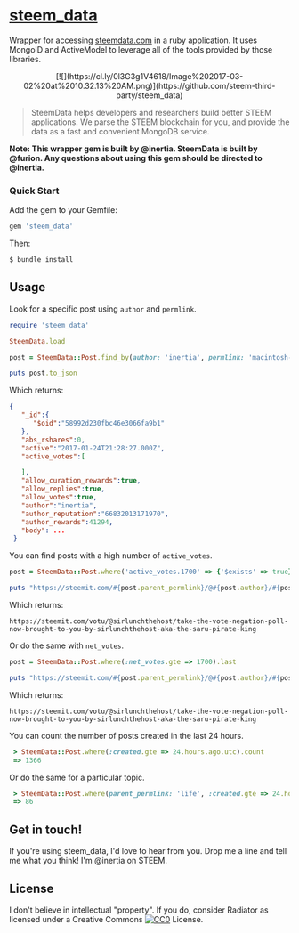 [steem_data](https://github.com/steem-third-party/steem_data)
============

Wrapper for accessing [steemdata.com](https://steemdata.com/) in a ruby application.  It uses MongoID and ActiveModel to leverage all of the tools provided by those libraries.

<center>
  [![](https://cl.ly/0l3G3g1V4618/Image%202017-03-02%20at%2010.32.13%20AM.png)](https://github.com/steem-third-party/steem_data)
</center>

> SteemData helps developers and researchers build better STEEM applications. We parse the STEEM blockchain for you, and provide the data as a fast and convenient MongoDB service.

**Note: This wrapper gem is built by @inertia.  SteemData is built by @furion.  Any questions about using this gem should be directed to @inertia.**

### Quick Start

Add the gem to your Gemfile:

```ruby
gem 'steem_data'
```

Then:

```bash
$ bundle install
```

## Usage

Look for a specific post using `author` and `permlink`.

```ruby
require 'steem_data'

SteemData.load

post = SteemData::Post.find_by(author: 'inertia', permlink: 'macintosh-plus')

puts post.to_json
```

Which returns:

```json
{
   "_id":{
      "$oid":"58992d230fbc46e3066fa9b1"
   },
   "abs_rshares":0,
   "active":"2017-01-24T21:28:27.000Z",
   "active_votes":[

   ],
   "allow_curation_rewards":true,
   "allow_replies":true,
   "allow_votes":true,
   "author":"inertia",
   "author_reputation":"66832013171970",
   "author_rewards":41294,
   "body": ...
 }
```

You can find posts with a high number of `active_votes`.

```ruby
post = SteemData::Post.where('active_votes.1700' => {'$exists' => true}).last

puts "https://steemit.com/#{post.parent_permlink}/@#{post.author}/#{post.permlink}"
```

Which returns:

```
https://steemit.com/votu/@sirlunchthehost/take-the-vote-negation-poll-now-brought-to-you-by-sirlunchthehost-aka-the-saru-pirate-king
```

Or do the same with `net_votes`.

```ruby
post = SteemData::Post.where(:net_votes.gte => 1700).last

puts "https://steemit.com/#{post.parent_permlink}/@#{post.author}/#{post.permlink}"
```

Which returns:

```
https://steemit.com/votu/@sirlunchthehost/take-the-vote-negation-poll-now-brought-to-you-by-sirlunchthehost-aka-the-saru-pirate-king
```

You can count the number of posts created in the last 24 hours.

```ruby
 > SteemData::Post.where(:created.gte => 24.hours.ago.utc).count
 => 1366
```

Or do the same for a particular topic.

```ruby
 > SteemData::Post.where(parent_permlink: 'life', :created.gte => 24.hours.ago.utc).count
 => 86
```

## Get in touch!

If you're using steem_data, I'd love to hear from you.  Drop me a line and tell me what you think!  I'm @inertia on STEEM.
  
## License

I don't believe in intellectual "property".  If you do, consider Radiator as licensed under a Creative Commons [![CC0](http://i.creativecommons.org/p/zero/1.0/80x15.png)](http://creativecommons.org/publicdomain/zero/1.0/) License.

